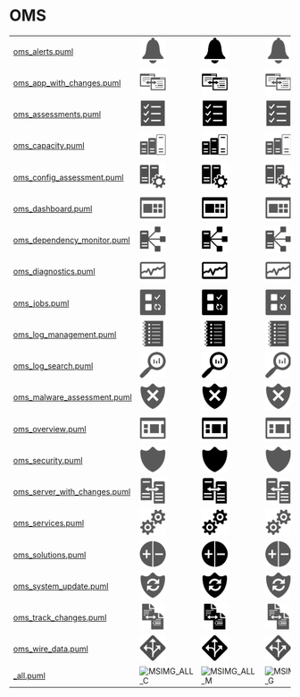 # OMS

|   |   |   |   |
|---|---|---|---|
| [oms_alerts.puml](oms_alerts.puml) | ![MSIMG_OMSALERTS_C](oms_alerts.png) | ![MSIMG_OMSALERTS_M](oms_alerts_mono.png) | ![MSIMG_OMSALERTS_G](oms_alerts_gray.png) | 
| [oms_app_with_changes.puml](oms_app_with_changes.puml) | ![MSIMG_OMSAPPWITHCHANGES_C](oms_app_with_changes.png) | ![MSIMG_OMSAPPWITHCHANGES_M](oms_app_with_changes_mono.png) | ![MSIMG_OMSAPPWITHCHANGES_G](oms_app_with_changes_gray.png) | 
| [oms_assessments.puml](oms_assessments.puml) | ![MSIMG_OMSASSESSMENTS_C](oms_assessments.png) | ![MSIMG_OMSASSESSMENTS_M](oms_assessments_mono.png) | ![MSIMG_OMSASSESSMENTS_G](oms_assessments_gray.png) | 
| [oms_capacity.puml](oms_capacity.puml) | ![MSIMG_OMSCAPACITY_C](oms_capacity.png) | ![MSIMG_OMSCAPACITY_M](oms_capacity_mono.png) | ![MSIMG_OMSCAPACITY_G](oms_capacity_gray.png) | 
| [oms_config_assessment.puml](oms_config_assessment.puml) | ![MSIMG_OMSCONFIGASSESSMENT_C](oms_config_assessment.png) | ![MSIMG_OMSCONFIGASSESSMENT_M](oms_config_assessment_mono.png) | ![MSIMG_OMSCONFIGASSESSMENT_G](oms_config_assessment_gray.png) | 
| [oms_dashboard.puml](oms_dashboard.puml) | ![MSIMG_OMSDASHBOARD_C](oms_dashboard.png) | ![MSIMG_OMSDASHBOARD_M](oms_dashboard_mono.png) | ![MSIMG_OMSDASHBOARD_G](oms_dashboard_gray.png) | 
| [oms_dependency_monitor.puml](oms_dependency_monitor.puml) | ![MSIMG_OMSDEPENDENCYMONITOR_C](oms_dependency_monitor.png) | ![MSIMG_OMSDEPENDENCYMONITOR_M](oms_dependency_monitor_mono.png) | ![MSIMG_OMSDEPENDENCYMONITOR_G](oms_dependency_monitor_gray.png) | 
| [oms_diagnostics.puml](oms_diagnostics.puml) | ![MSIMG_OMSDIAGNOSTICS_C](oms_diagnostics.png) | ![MSIMG_OMSDIAGNOSTICS_M](oms_diagnostics_mono.png) | ![MSIMG_OMSDIAGNOSTICS_G](oms_diagnostics_gray.png) | 
| [oms_jobs.puml](oms_jobs.puml) | ![MSIMG_OMSJOBS_C](oms_jobs.png) | ![MSIMG_OMSJOBS_M](oms_jobs_mono.png) | ![MSIMG_OMSJOBS_G](oms_jobs_gray.png) | 
| [oms_log_management.puml](oms_log_management.puml) | ![MSIMG_OMSLOGMANAGEMENT_C](oms_log_management.png) | ![MSIMG_OMSLOGMANAGEMENT_M](oms_log_management_mono.png) | ![MSIMG_OMSLOGMANAGEMENT_G](oms_log_management_gray.png) | 
| [oms_log_search.puml](oms_log_search.puml) | ![MSIMG_OMSLOGSEARCH_C](oms_log_search.png) | ![MSIMG_OMSLOGSEARCH_M](oms_log_search_mono.png) | ![MSIMG_OMSLOGSEARCH_G](oms_log_search_gray.png) | 
| [oms_malware_assessment.puml](oms_malware_assessment.puml) | ![MSIMG_OMSMALWAREASSESSMENT_C](oms_malware_assessment.png) | ![MSIMG_OMSMALWAREASSESSMENT_M](oms_malware_assessment_mono.png) | ![MSIMG_OMSMALWAREASSESSMENT_G](oms_malware_assessment_gray.png) | 
| [oms_overview.puml](oms_overview.puml) | ![MSIMG_OMSOVERVIEW_C](oms_overview.png) | ![MSIMG_OMSOVERVIEW_M](oms_overview_mono.png) | ![MSIMG_OMSOVERVIEW_G](oms_overview_gray.png) | 
| [oms_security.puml](oms_security.puml) | ![MSIMG_OMSSECURITY_C](oms_security.png) | ![MSIMG_OMSSECURITY_M](oms_security_mono.png) | ![MSIMG_OMSSECURITY_G](oms_security_gray.png) | 
| [oms_server_with_changes.puml](oms_server_with_changes.puml) | ![MSIMG_OMSSERVERWITHCHANGES_C](oms_server_with_changes.png) | ![MSIMG_OMSSERVERWITHCHANGES_M](oms_server_with_changes_mono.png) | ![MSIMG_OMSSERVERWITHCHANGES_G](oms_server_with_changes_gray.png) | 
| [oms_services.puml](oms_services.puml) | ![MSIMG_OMSSERVICES_C](oms_services.png) | ![MSIMG_OMSSERVICES_M](oms_services_mono.png) | ![MSIMG_OMSSERVICES_G](oms_services_gray.png) | 
| [oms_solutions.puml](oms_solutions.puml) | ![MSIMG_OMSSOLUTIONS_C](oms_solutions.png) | ![MSIMG_OMSSOLUTIONS_M](oms_solutions_mono.png) | ![MSIMG_OMSSOLUTIONS_G](oms_solutions_gray.png) | 
| [oms_system_update.puml](oms_system_update.puml) | ![MSIMG_OMSSYSTEMUPDATE_C](oms_system_update.png) | ![MSIMG_OMSSYSTEMUPDATE_M](oms_system_update_mono.png) | ![MSIMG_OMSSYSTEMUPDATE_G](oms_system_update_gray.png) | 
| [oms_track_changes.puml](oms_track_changes.puml) | ![MSIMG_OMSTRACKCHANGES_C](oms_track_changes.png) | ![MSIMG_OMSTRACKCHANGES_M](oms_track_changes_mono.png) | ![MSIMG_OMSTRACKCHANGES_G](oms_track_changes_gray.png) | 
| [oms_wire_data.puml](oms_wire_data.puml) | ![MSIMG_OMSWIREDATA_C](oms_wire_data.png) | ![MSIMG_OMSWIREDATA_M](oms_wire_data_mono.png) | ![MSIMG_OMSWIREDATA_G](oms_wire_data_gray.png) | 
| [_all.puml](_all.puml) | ![MSIMG_ALL_C](_all.png) | ![MSIMG_ALL_M](_all_mono.png) | ![MSIMG_ALL_G](_all_gray.png) | 
